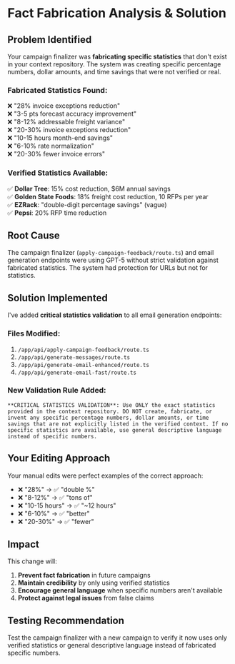 # Fact Fabrication Analysis & Solution

## Problem Identified

Your campaign finalizer was **fabricating specific statistics** that don't exist in your context repository. The system was creating specific percentage numbers, dollar amounts, and time savings that were not verified or real.

### Fabricated Statistics Found:
❌ "28% invoice exceptions reduction"  
❌ "3-5 pts forecast accuracy improvement"  
❌ "8-12% addressable freight variance"  
❌ "20-30% invoice exceptions reduction"  
❌ "10-15 hours month-end savings"  
❌ "6-10% rate normalization"  
❌ "20-30% fewer invoice errors"

### Verified Statistics Available:
✅ **Dollar Tree**: 15% cost reduction, $6M annual savings  
✅ **Golden State Foods**: 18% freight cost reduction, 10 RFPs per year  
✅ **EZRack**: "double-digit percentage savings" (vague)  
✅ **Pepsi**: 20% RFP time reduction  

## Root Cause

The campaign finalizer (`apply-campaign-feedback/route.ts`) and email generation endpoints were using GPT-5 without strict validation against fabricated statistics. The system had protection for URLs but not for statistics.

## Solution Implemented

I've added **critical statistics validation** to all email generation endpoints:

### Files Modified:
1. `/app/api/apply-campaign-feedback/route.ts`
2. `/app/api/generate-messages/route.ts` 
3. `/app/api/generate-email-enhanced/route.ts`
4. `/app/api/generate-email-fast/route.ts`

### New Validation Rule Added:
```
**CRITICAL STATISTICS VALIDATION**: Use ONLY the exact statistics provided in the context repository. DO NOT create, fabricate, or invent any specific percentage numbers, dollar amounts, or time savings that are not explicitly listed in the verified context. If no specific statistics are available, use general descriptive language instead of specific numbers.
```

## Your Editing Approach

Your manual edits were perfect examples of the correct approach:
- ❌ "28%" → ✅ "double %" 
- ❌ "8-12%" → ✅ "tons of"
- ❌ "10-15 hours" → ✅ "~12 hours"
- ❌ "6-10%" → ✅ "better"
- ❌ "20-30%" → ✅ "fewer"

## Impact

This change will:
1. **Prevent fact fabrication** in future campaigns
2. **Maintain credibility** by only using verified statistics
3. **Encourage general language** when specific numbers aren't available
4. **Protect against legal issues** from false claims

## Testing Recommendation

Test the campaign finalizer with a new campaign to verify it now uses only verified statistics or general descriptive language instead of fabricated specific numbers.
